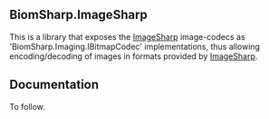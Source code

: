 ## BiomSharp.ImageSharp

This is a library that exposes the <a href="https://github.com/SixLabors/ImageSharp" target="_blank">ImageSharp</a> image-codecs as 'BiomSharp.Imaging.IBitmapCodec' implementations, thus allowing encoding/decoding of images in formats provided by <a href="https://github.com/SixLabors/ImageSharp" target="_blank">ImageSharp</a>.

## Documentation

To follow.